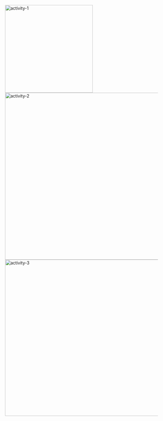 <img width="289" alt="activity-1" src="https://user-images.githubusercontent.com/89703153/133634605-137d7219-475d-4260-af86-4bf49c7f145e.png">
<img width="550" alt="activity-2" src="https://user-images.githubusercontent.com/89703153/133634684-07dae27a-394f-49e6-a38c-041aab356a1d.png">
<img width="515" alt="activity-3" src="https://user-images.githubusercontent.com/89703153/133634755-93953233-7f3e-4dd0-888c-8bf089406f42.png">
